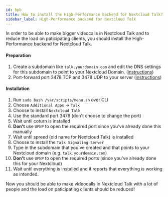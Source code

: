 ```yaml
---
id: hpb
title: How to install the High-Performance backend for Nextcloud Talk?
sidebar_label: High-Performance backend for Nextcloud Talk
---
```


In order to be able to make bigger videocalls in Nextcloud Talk and to reduce the load on paticipating clients, you should install the High-Performance backend for Nextcloud Talk.

#### Preparation
1. Create a subdomain like `talk.yourdomain.com` and edit the DNS settings for this subdomain to point to your Nextcloud Domain. ([instructions](./subdomain-cname))
1. Port-forward port 3478 TCP and 3478 UDP to your server ([instructions](./port-forwarding))

#### Installation
1. Run `sudo bash /var/scripts/menu.sh` over CLI
1. Choose `Additional Apps` -> `Talk`
1. Choose to install `Nextcloud Talk`
1. Use the standard port 3478 (don't choose to change the port)
1. Wait until coturn is installed
1. **Don't** use `UPNP` to open the required port since you've already done this manually
1.  Wait until spreed (old name for Nextcloud Talk) is installed
1. Choose to install the `Talk Signaling Server`
1. Type in the subdomain that you've created and that points to your Nextcloud domain (e.g. `talk.yourdomain.com`)
1. **Don't** use `UPNP` to open the required ports (since you've already done this for your Nextcloud)
1. Wait until everything is installed and it reports that everything is working as intended.

Now you should be able to make videocalls in Nextcloud Talk with a lot of people and the load on paticipating clients should be reduced!